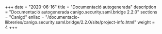 +++
date        = "2020-06-16"
title       = "Documentació autogenerada"
description = "Documentació autogenerada canigo.security.saml.bridge 2.2.0"
sections    = "Canigó"
enllac		= "/documentacio-llibreries/canigo.security.saml.bridge/2.2.0/site/project-info.html"
weight      = 4
+++
